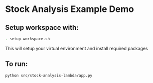 <h1>Stock Analysis Example Demo</h1>
<h2> Setup workspace with:</h2>

```sh
. setup-workspace.sh
```

This will setup your virtual environment and install required packages

<h2>To run:</h2>

```sh
python src/stock-analysis-lambda/app.py
```